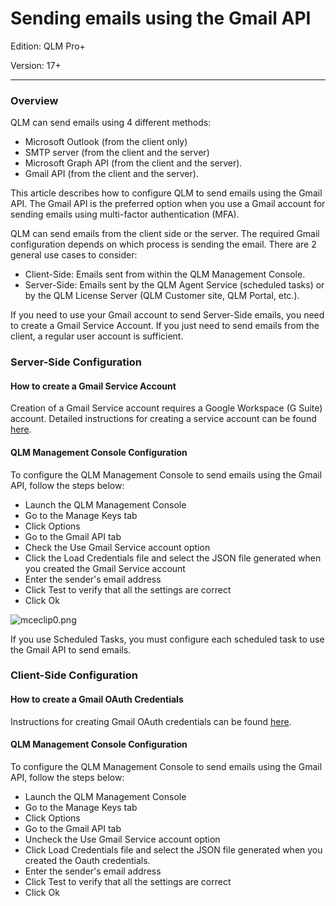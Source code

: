 # Sending emails using the Gmail API

Edition: QLM Pro+

Version: 17+

***

### Overview

QLM can send emails using 4 different methods:

* Microsoft Outlook (from the client only)
* SMTP server (from the client and the server)
* Microsoft Graph API (from the client and the server).
* Gmail API (from the client and the server).

This article describes how to configure QLM to send emails using the Gmail API. The Gmail API is the preferred option when you use a Gmail account for sending emails using multi-factor authentication (MFA).

QLM can send emails from the client side or the server. The required Gmail configuration depends on which process is sending the email. There are 2 general use cases to consider:

* Client-Side: Emails sent from within the QLM Management Console.
* Server-Side: Emails sent by the QLM Agent Service (scheduled tasks) or by the QLM License Server (QLM Customer site, QLM Portal, etc.).

If you need to use your Gmail account to send Server-Side emails, you need to create a Gmail Service Account.  If you just need to send emails from the client, a regular user account is sufficient.&#x20;

### Server-Side Configuration

#### How to create a Gmail Service Account

Creation of a Gmail Service account requires a Google Workspace (G Suite) account. Detailed instructions for creating a service account can be found [here](./#how-to-create-a-gmail-service-account).

#### QLM Management Console Configuration

To configure the QLM Management Console to send emails using the Gmail API, follow the steps below:

* Launch the QLM Management Console
* Go to the Manage Keys tab
* Click Options
* Go to the Gmail API tab
* Check the Use Gmail Service account option
* Click the Load Credentials file and select the JSON file generated when you created the Gmail Service account
* Enter the sender's email address
* Click Test to verify that all the settings are correct
* Click Ok

![mceclip0.png](https://support.soraco.co/hc/article\_attachments/12909477519892)

If you use Scheduled Tasks, you must configure each scheduled task to use the Gmail API to send emails.

### Client-Side Configuration

#### How to create a Gmail OAuth Credentials

Instructions for creating Gmail OAuth credentials can be found [here](./#how-to-create-a-gmail-oauth-credentials).

#### QLM Management Console Configuration

To configure the QLM Management Console to send emails using the Gmail API, follow the steps below:

* Launch the QLM Management Console
* Go to the Manage Keys tab
* Click Options
* Go to the Gmail API tab
* Uncheck the Use Gmail Service account option
* Click Load Credentials file and select the JSON file generated when you created the Oauth credentials.
* Enter the sender's email address
* Click Test to verify that all the settings are correct
* Click Ok

